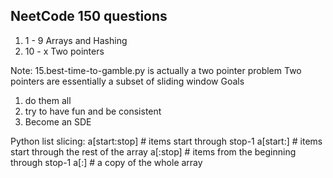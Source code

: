 ## NeetCode 150 questions

1. 1 - 9 Arrays and Hashing
2. 10 - x Two pointers

Note:
15.best-time-to-gamble.py is actually a two pointer problem
Two pointers are essentially a subset of sliding window
Goals

1. do them all
2. try to have fun and be consistent
3. Become an SDE

Python list slicing:
a[start:stop] # items start through stop-1
a[start:] # items start through the rest of the array
a[:stop] # items from the beginning through stop-1
a[:] # a copy of the whole array